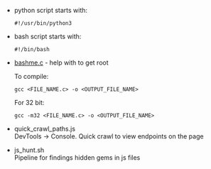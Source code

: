 <ul>
  <li>python script starts with:</li>
    <pre><code>#!/usr/bin/python3</code></pre>
  <li>bash script starts with:</li>
    <pre><code>#!/bin/bash</code></pre>
  <li><ins>bashme.c</ins> - help with to get root</li>
    <p>To compile:
      <pre><code>gcc &lt;FILE_NAME.c> -o &lt;OUTPUT_FILE_NAME></code></pre></p>
    <p>For 32 bit:
      <pre><code>gcc -m32 &lt;FILE_NAME.c> -o &lt;OUTPUT_FILE_NAME></code></pre></p>
    <li>quick_crawl_paths.js</li>
      DevTools -> Console. Quick crawl to view endpoints on the page</p>
    <li>js_hunt.sh</li>
      Pipeline for findings hidden gems in js files
</ul>
